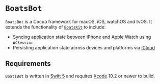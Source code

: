 # `BoatsBot`

`BoatsBot` is a Cocoa framework for macOS, iOS, watchOS and tvOS. It extends the functionality of [`BoatsKit`](../BoatsKit) to include:

* Syncing application state between iPhone and Apple Watch using `WCSession`
* Persisting application state across devices and platforms via [iCloud](https://developer.apple.com/icloud/)

## Requirements

`BoatsBot` is written in [Swift 5](https://docs.swift.org/swift-book) and requires [Xcode](https://developer.apple.com/xcode) 10.2 or newer to build.

